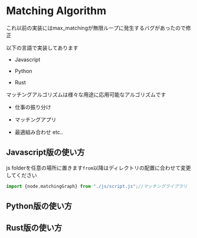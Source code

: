 # Matching Algorithm

これ以前の実装にはmax_matchingが無限ループに発生するバグがあったので修正

以下の言語で実装してあります

- Javascript

- Python

- Rust

マッチングアルゴリズムは様々な用途に応用可能なアルゴリズムです

- 仕事の振り分け

- マッチングアプリ

- 最適組み合わせ
etc..

## Javascript版の使い方

js folderを任意の場所に置きます`from`以降はディレクトリの配置に合わせて変更してください

```js
import {node,matchingGraph} from "./js/script.js";//マッチングライブラリ
```

## Python版の使い方

## Rust版の使い方
